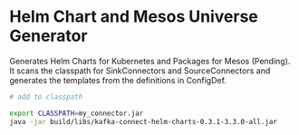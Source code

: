 # Helm Chart and Mesos Universe Generator

Generates Helm Charts for Kubernetes and Packages for Mesos (Pending). It scans the classpath for SinkConnectors and SourceConnectors
and generates the templates from the definitions in ConfigDef.

```bash
# add to classpath

export CLASSPATH=my_connector.jar
java -jar build/libs/kafka-connect-helm-charts-0.3.1-3.3.0-all.jar

```
